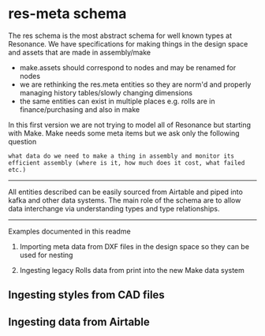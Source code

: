 # res-meta schema

The res schema is the most abstract schema for well known types at Resonance. 
We have specifications for making things in the design space and assets that are made in assembly/make

- make.assets should correspond to nodes and may be renamed for nodes
- we are rethinking the res.meta entities so they are norm'd and properly managing history tables/slowly changing dimensions
- the same entities can exist in multiple places e.g. rolls are in finance/purchasing and also in make

In this first version we are not trying to model all of Resonance but starting with Make. Make needs some meta items but we ask only the following question

```
what data do we need to make a thing in assembly and monitor its efficient assembly (where is it, how much does it cost, what failed etc.)
```

----

All entities described can be easily sourced from Airtable and piped into kafka and other data systems. The main role of the schema are to allow data interchange via understanding types and type relationships.

---- 

Examples documented in this readme

1. Importing meta data from DXF files in the design space so they can be used for nesting

2. Ingesting legacy Rolls data from print into the new Make data system


## Ingesting styles from CAD files

## Ingesting data from Airtable



